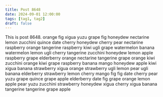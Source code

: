```yaml
---
title: Post 8648
date: 2024-09-01 12:00:00
tags: [tag1, tag2]
draft: false
---
```

This is post 8648.
orange
fig
xigua
yuzu
grape
fig
honeydew
nectarine
lemon
zucchini
quince
date
cherry
honeydew
cherry
pear
nectarine
raspberry
orange
tangerine
raspberry
kiwi
ugli
grape
watermelon
banana
watermelon
lemon
ugli
cherry
tangerine
zucchini
honeydew
lemon
apple
raspberry
grape
elderberry
orange
nectarine
tangerine
grape
orange
kiwi
zucchini
orange
kiwi
grape
raspberry
banana
mango
honeydew
apple
kiwi
xigua
banana
strawberry
xigua
orange
strawberry
ugli
lemon
pear
ugli
banana
elderberry
strawberry
lemon
cherry
mango
fig
fig
date
cherry
pear
yuzu
grape
quince
grape
apple
elderberry
date
fig
grape
orange
lemon
apple
pear
yuzu
zucchini
strawberry
honeydew
xigua
cherry
xigua
banana
tangerine
tangerine
grape
apple
